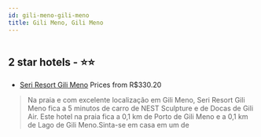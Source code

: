 ```yaml
---
id: gili-meno-gili-meno
title: Gili Meno, Gili Meno
---
```


<center><img src="https://i.travelapi.com/hotels/11000000/10080000/10073600/10073503/6dd0c894_z.jpg" alt="" /></center>


##  2 star hotels - ⭐️⭐️

-    [Seri Resort Gili Meno](https://www.hurb.com/br/aud/https://www.hurb.com/br/hotels/gili-meno/seri-resort-gili-meno-HT-DK1A?cmp=18055) Prices from R$330.20
   > Na praia e com excelente localização em Gili Meno, Seri Resort Gili Meno fica a 5 minutos de carro de NEST Sculpture e de Docas de Gili Air.  Este hotel na praia fica a 0,1 km de Porto de Gili Meno e a 0,1 km de Lago de Gili Meno.Sinta-se em casa em um de

